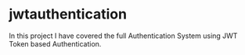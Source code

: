 # jwtauthentication

In this project I have covered the full Authentication System using JWT Token based Authentication.
